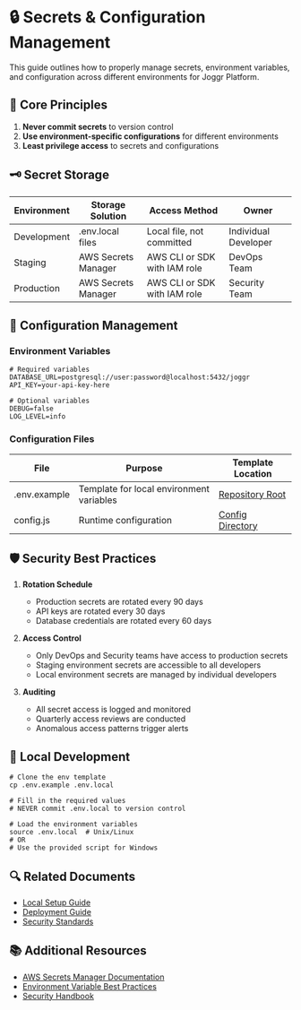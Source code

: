 # 🔒 Secrets & Configuration Management

This guide outlines how to properly manage secrets, environment variables, and configuration across different environments for Joggr Platform.

## 🎯 Core Principles

1. **Never commit secrets** to version control
2. **Use environment-specific configurations** for different environments
3. **Least privilege access** to secrets and configurations

## 🗝️ Secret Storage

| Environment | Storage Solution | Access Method | Owner |
|-------------|-----------------|---------------|-------|
| Development | .env.local files | Local file, not committed | Individual Developer |
| Staging | AWS Secrets Manager | AWS CLI or SDK with IAM role | DevOps Team |
| Production | AWS Secrets Manager | AWS CLI or SDK with IAM role | Security Team |

## 🔄 Configuration Management

### Environment Variables

```dotenv
# Required variables
DATABASE_URL=postgresql://user:password@localhost:5432/joggr
API_KEY=your-api-key-here

# Optional variables
DEBUG=false
LOG_LEVEL=info
```

### Configuration Files

| File | Purpose | Template Location |
|------|---------|-------------------|
| .env.example | Template for local environment variables | [Repository Root](https://github.com/joggrdocs/joggr-platform) |
| config.js | Runtime configuration | [Config Directory](https://github.com/joggrdocs/joggr-platform/tree/main/config) |

## 🛡️ Security Best Practices

1. **Rotation Schedule**
   - Production secrets are rotated every 90 days
   - API keys are rotated every 30 days
   - Database credentials are rotated every 60 days

2. **Access Control**
   - Only DevOps and Security teams have access to production secrets
   - Staging environment secrets are accessible to all developers
   - Local environment secrets are managed by individual developers

3. **Auditing**
   - All secret access is logged and monitored
   - Quarterly access reviews are conducted
   - Anomalous access patterns trigger alerts

## 🚀 Local Development

```shell
# Clone the env template
cp .env.example .env.local

# Fill in the required values
# NEVER commit .env.local to version control

# Load the environment variables
source .env.local  # Unix/Linux
# OR
# Use the provided script for Windows
```

## 🔍 Related Documents

- [Local Setup Guide](../project/setup-local-environment.md)
- [Deployment Guide](../project/deployment-guide.md)
- [Security Standards](../security/security-standards.md)

## 📚 Additional Resources

- [AWS Secrets Manager Documentation](https://docs.aws.amazon.com/secretsmanager/)
- [Environment Variable Best Practices](https://12factor.net/config)
- [Security Handbook](https://security.joggr.io)
